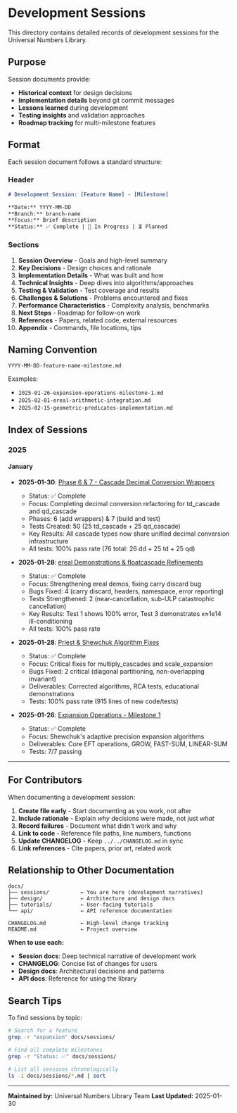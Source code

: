 # Development Sessions

This directory contains detailed records of development sessions for the Universal Numbers Library.

## Purpose

Session documents provide:
- **Historical context** for design decisions
- **Implementation details** beyond git commit messages
- **Lessons learned** during development
- **Testing insights** and validation approaches
- **Roadmap tracking** for multi-milestone features

## Format

Each session document follows a standard structure:

### Header
```markdown
# Development Session: [Feature Name] - [Milestone]

**Date:** YYYY-MM-DD
**Branch:** branch-name
**Focus:** Brief description
**Status:** ✅ Complete | 🔄 In Progress | ⏳ Planned
```

### Sections
1. **Session Overview** - Goals and high-level summary
2. **Key Decisions** - Design choices and rationale
3. **Implementation Details** - What was built and how
4. **Technical Insights** - Deep dives into algorithms/approaches
5. **Testing & Validation** - Test coverage and results
6. **Challenges & Solutions** - Problems encountered and fixes
7. **Performance Characteristics** - Complexity analysis, benchmarks
8. **Next Steps** - Roadmap for follow-on work
9. **References** - Papers, related code, external resources
10. **Appendix** - Commands, file locations, tips

## Naming Convention

```
YYYY-MM-DD-feature-name-milestone.md
```

Examples:
- `2025-01-26-expansion-operations-milestone-1.md`
- `2025-02-01-ereal-arithmetic-integration.md`
- `2025-02-15-geometric-predicates-implementation.md`

## Index of Sessions

### 2025

#### January

- **2025-01-30**: [Phase 6 & 7 - Cascade Decimal Conversion Wrappers](./2025-01-30-phase-6-7-cascade-decimal-conversion.md)
  - Status: ✅ Complete
  - Focus: Completing decimal conversion refactoring for td_cascade and qd_cascade
  - Phases: 6 (add wrappers) & 7 (build and test)
  - Tests Created: 50 (25 td_cascade + 25 qd_cascade)
  - Key Results: All cascade types now share unified decimal conversion infrastructure
  - All tests: 100% pass rate (76 total: 26 dd + 25 td + 25 qd)

- **2025-01-28**: [ereal Demonstrations & floatcascade Refinements](./2025-01-28-ereal-demos-floatcascade-refinements.md)
  - Status: ✅ Complete
  - Focus: Strengthening ereal demos, fixing carry discard bug
  - Bugs Fixed: 4 (carry discard, headers, namespace, error reporting)
  - Tests Strengthened: 2 (near-cancellation, sub-ULP catastrophic cancellation)
  - Key Results: Test 1 shows 100% error, Test 3 demonstrates κ≈1e14 ill-conditioning
  - All tests: 100% pass rate

- **2025-01-28**: [Priest & Shewchuk Algorithm Fixes](./2025-01-28-priest-shewchuk-algorithm-fixes.md)
  - Status: ✅ Complete
  - Focus: Critical fixes for multiply_cascades and scale_expansion
  - Bugs Fixed: 2 critical (diagonal partitioning, non-overlapping invariant)
  - Deliverables: Corrected algorithms, RCA tests, educational demonstrations
  - Tests: 100% pass rate (915 lines of new code/tests)

- **2025-01-26**: [Expansion Operations - Milestone 1](./2025-01-26-expansion-operations-milestone-1.md)
  - Status: ✅ Complete
  - Focus: Shewchuk's adaptive precision expansion algorithms
  - Deliverables: Core EFT operations, GROW, FAST-SUM, LINEAR-SUM
  - Tests: 7/7 passing

---

## For Contributors

When documenting a development session:

1. **Create file early** - Start documenting as you work, not after
2. **Include rationale** - Explain *why* decisions were made, not just *what*
3. **Record failures** - Document what didn't work and why
4. **Link to code** - Reference file paths, line numbers, functions
5. **Update CHANGELOG** - Keep `../../CHANGELOG.md` in sync
6. **Link references** - Cite papers, prior art, related work

## Relationship to Other Documentation

```
docs/
├── sessions/          ← You are here (development narratives)
├── design/            ← Architecture and design docs
├── tutorials/         ← User-facing tutorials
└── api/               ← API reference documentation

CHANGELOG.md           ← High-level change tracking
README.md              ← Project overview
```

**When to use each:**
- **Session docs**: Deep technical narrative of development work
- **CHANGELOG**: Concise list of changes for users
- **Design docs**: Architectural decisions and patterns
- **API docs**: Reference for using the library

## Search Tips

To find sessions by topic:

```bash
# Search for a feature
grep -r "expansion" docs/sessions/

# Find all complete milestones
grep -r "Status: ✅" docs/sessions/

# List all sessions chronologically
ls -1 docs/sessions/*.md | sort
```

---

**Maintained by:** Universal Numbers Library Team
**Last Updated:** 2025-01-30
